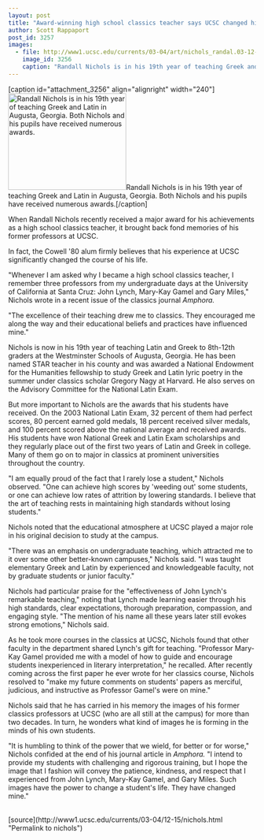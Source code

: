 ```yaml
---
layout: post
title: "Award-winning high school classics teacher says UCSC changed his life"
author: Scott Rappaport
post_id: 3257
images:
  - file: http://www1.ucsc.edu/currents/03-04/art/nichols_randal.03-12-08.240.jpg
    image_id: 3256
    caption: "Randall Nichols is in his 19th year of teaching Greek and Latin in Augusta, Georgia. Both Nichols and his pupils have received numerous awards."
---
```


[caption id="attachment_3256" align="alignright" width="240"]<a href="http://localhost/mysite/wp-content/uploads/2003/12/nichols_randal.03-12-08.240.jpg"><img class="size-full wp-image-3256" src="http://localhost/mysite/wp-content/uploads/2003/12/nichols_randal.03-12-08.240.jpg" alt="Randall Nichols is in his 19th year of teaching Greek and Latin in Augusta, Georgia. Both Nichols and his pupils have received numerous awards." width="240" height="196" /></a>Randall Nichols is in his 19th year of teaching Greek and Latin in Augusta, Georgia. Both Nichols and his pupils have received numerous awards.[/caption]
<p>
  When Randall Nichols recently received a major award for his achievements as a high school classics teacher, it brought back fond memories of his former professors at UCSC.
</p>
<p>
  In fact, the Cowell '80 alum firmly believes that his experience at UCSC significantly changed the course of his life.<br>
</p>
<p>
  "Whenever I am asked why I became a high school classics teacher, I remember three professors from my undergraduate days at the University of California at Santa Cruz: John Lynch, Mary-Kay Gamel and Gary Miles," Nichols wrote in a recent issue of the classics journal <i>Amphora.</i>
</p>
<p>
  "The excellence of their teaching drew me to classics. They encouraged me along the way and their educational beliefs and practices have influenced mine."<br>
</p>
<p>
  Nichols is now in his 19th year of teaching Latin and Greek to 8th-12th graders at the Westminster Schools of Augusta, Georgia. He has been named STAR teacher in his county and was awarded a National Endowment for the Humanities fellowship to study Greek and Latin lyric poetry in the summer under classics scholar Gregory Nagy at Harvard. He also serves on the Advisory Committee for the National Latin Exam.<br>
</p>
<p>
  But more important to Nichols are the awards that his students have received. On the 2003 National Latin Exam, 32 percent of them had perfect scores, 80 percent earned gold medals, 18 percent received silver medals, and 100 percent scored above the national average and received awards. His students have won National Greek and Latin Exam scholarships and they regularly place out of the first two years of Latin and Greek in college. Many of them go on to major in classics at prominent universities throughout the country.<br>
</p>
<p>
  "I am equally proud of the fact that I rarely lose a student," Nichols observed. "One can achieve high scores by 'weeding out' some students, or one can achieve low rates of attrition by lowering standards. I believe that the art of teaching rests in maintaining high standards without losing students."<br>
</p>
<p>
  Nichols noted that the educational atmosphere at UCSC played a major role in his original decision to study at the campus.<br>
</p>
<p>
  "There was an emphasis on undergraduate teaching, which attracted me to it over some other better-known campuses," Nichols said. "I was taught elementary Greek and Latin by experienced and knowledgeable faculty, not by graduate students or junior faculty."<br>
</p>
<p>
  Nichols had particular praise for the "effectiveness of John Lynch's remarkable teaching," noting that Lynch made learning easier through his high standards, clear expectations, thorough preparation, compassion, and engaging style. "The mention of his name all these years later still evokes strong emotions," Nichols said.<br>
</p>
<p>
  As he took more courses in the classics at UCSC, Nichols found that other faculty in the department shared Lynch's gift for teaching. "Professor Mary-Kay Gamel provided me with a model of how to guide and encourage students inexperienced in literary interpretation," he recalled. After recently coming across the first paper he ever wrote for her classics course, Nichols resolved to "make my future comments on students' papers as merciful, judicious, and instructive as Professor Gamel's were on mine."<br>
</p>
<p>
  Nichols said that he has carried in his memory the images of his former classics professors at UCSC (who are all still at the campus) for more than two decades. In turn, he wonders what kind of images he is forming in the minds of his own students.<br>
</p>
<p>
  "It is humbling to think of the power that we wield, for better or for worse," Nichols confided at the end of his journal article in <i>Amphora.</i> "I intend to provide my students with challenging and rigorous training, but I hope the image that I fashion will convey the patience, kindness, and respect that I experienced from John Lynch, Mary-Kay Gamel, and Gary Miles. Such images have the power to change a student's life. They have changed mine."<br>
  <br>
</p>
[source](http://www1.ucsc.edu/currents/03-04/12-15/nichols.html "Permalink to nichols")
